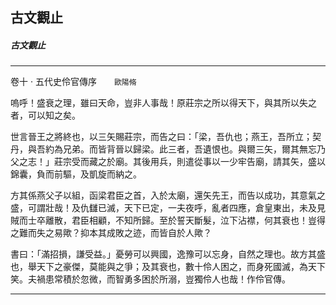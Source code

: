 

## 古文觀止

##### 古文觀止

* * *

卷十 ‧ 五代史伶官傳序　　`歐陽脩`

嗚呼！盛衰之理，雖曰天命，豈非人事哉！原莊宗之所以得天下，與其所以失之者，可以知之矣。

世言晉王之將終也，以三矢賜莊宗，而告之曰：「梁，吾仇也；燕王，吾所立；契丹，與吾約為兄弟。而皆背晉以歸梁。此三者，吾遺恨也。與爾三矢，爾其無忘乃父之志！」莊宗受而藏之於廟。其後用兵，則遣從事以一少牢告廟，請其矢，盛以錦囊，負而前驅，及凱旋而納之。

方其係燕父子以組，函梁君臣之首，入於太廟，還矢先王，而告以成功，其意氣之盛，可謂壯哉！及仇讎已滅，天下已定，一夫夜呼，亂者四應，倉皇東出，未及見賊而士卒離散，君臣相顧，不知所歸。至於誓天斷髮，泣下沾襟，何其衰也！豈得之難而失之易歟？抑本其成敗之迹，而皆自於人歟？

書曰：「滿招損，謙受益。」憂勞可以興國，逸豫可以忘身，自然之理也。故方其盛也，舉天下之豪傑，莫能與之爭；及其衰也，數十伶人困之，而身死國滅，為天下笑。夫禍患常積於忽微，而智勇多困於所溺，豈獨伶人也哉！作伶官傳。

* * *


